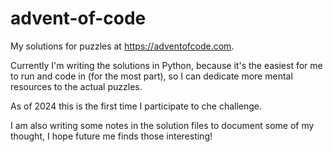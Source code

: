 # advent-of-code

My solutions for puzzles at https://adventofcode.com.

Currently I'm writing the solutions in Python, because it's the easiest for me to run and code in (for the most part), so I can dedicate more mental resources to the actual puzzles.

As of 2024 this is the first time I participate to che challenge.

I am also writing some notes in the solution files to document some of my thought, I hope future me finds those interesting!

